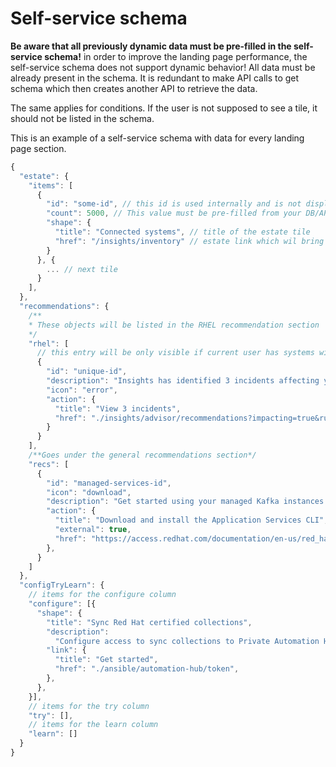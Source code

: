 # Self-service schema

**Be aware that all previously dynamic data must be pre-filled in the self-service schema!** in order to improve the landing page performance, the self-service schema does not support dynamic behavior! All data must be already present in the schema. It is redundant to make API calls to get schema which then creates another API to retrieve the data.

The same applies for conditions. If the user is not supposed to see a tile, it should not be listed in the schema. 


This is an example of a self-service schema with data for every landing page section.

```js
{
  "estate": {
    "items": [
      {
        "id": "some-id", // this id is used internally and is not displayed to the user
        "count": 5000, // This value must be pre-filled from your DB/API,
        "shape": {
          "title": "Connected systems", // title of the estate tile
          "href": "/insights/inventory" // estate link which wil bring the user to relevant application
        }
      }, {
        ... // next tile
      }
    ],
  },
  "recommendations": {
    /**
    * These objects will be listed in the RHEL recommendation section
    */
    "rhel": [
      // this entry will be only visible if current user has systems with incidents
      {
        "id": "unique-id",
        "description": "Insights has identified 3 incidents affecting your systems.", // description with filled dynamic value
        "icon": "error",
        "action": {
          "title": "View 3 incidents",
          "href": "./insights/advisor/recommendations?impacting=true&rule_status=enabled&sort=-publish_date&limit=10&offset=0&reports_shown=true&incident=true"
        }
      }
    ],
    /**Goes under the general recommendations section*/
    "recs": [
      {
        "id": "managed-services-id",
        "icon": "download",
        "description": "Get started using your managed Kafka instances.",
        "action": {
          "title": "Download and install the Application Services CLI",
          "external": true,
          "href": "https://access.redhat.com/documentation/en-us/red_hat_openshift_streams_for_apache_kafka/1/guide/f520e427-cad2-40ce-823d-96234ccbc047",
        },
      }
    ]
  },
  "configTryLearn": {
    // items for the configure column
    "configure": [{
      "shape": {
        "title": "Sync Red Hat certified collections",
        "description":
          "Configure access to sync collections to Private Automation Hub.",
        "link": {
          "title": "Get started",
          "href": "./ansible/automation-hub/token",
        },
      },
    }],
    // items for the try column
    "try": [],
    // items for the learn column
    "learn": []
  }
}
```
